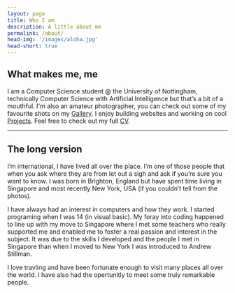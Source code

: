 ```yaml
---
layout: page
title: Who I am
description: A little about me
permalink: /about/
head-img: '/images/aloha.jpg'
head-short: true
---
```



## What makes me, me

I am a Computer Science student @ the University of Nottingham, technically Computer Science with Artificial Intelligence but that’s a bit of a mouthful.
I'm also an amateur photographer, you can check out some of my favourite shots on my [Gallery][gallery].
I enjoy building websites and working on cool [Projects][projects].
Feel free to check out my full [CV](/docs/cv.pdf).


---

## The long version

I’m international, I have lived all over the place. I’m one of those people that when you ask where they are from let out a sigh and ask if you’re sure you want to know. I was born in Brighton, England but have spent time living in Singapore and most recently New York, USA (if you couldn’t tell from the photos).

I have always had an interest in computers and how they work. I started programing when I was 14 (in visual basic). My foray into coding happened to line up with my move to Singapore where I met some teachers who really supported me and enabled me to foster a real passion and interest in the subject. It was due to the skills I developed and the people I met in Singapore than when I moved to New York I was introduced to Andrew Stillman.


I love travling and have been fortunate enough to visit many places all over the world. I have also had the opertunitly to meet some truly remarkable people.

[autoCrat]: https://chrome.google.com/webstore/detail/autocrat/ppgnklghfnlijoafjjkpoakpjjpdkgdj?hl=en-US "Sheets add-on"
[ttny]: projects/teentech "TeenTech NY"
[gallery]: /gallery "My Photos"
[projects]: /projects "My Projects"
